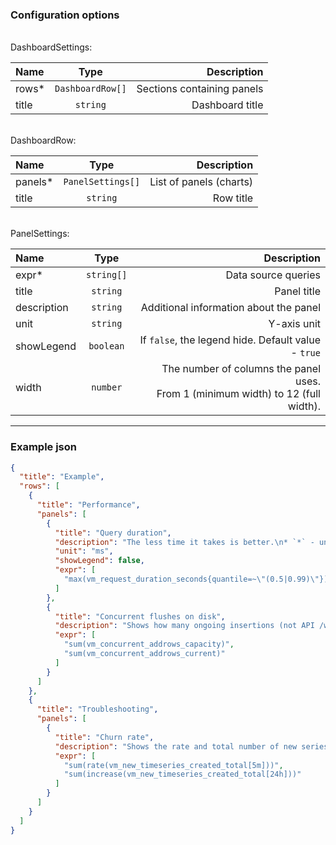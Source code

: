 ### Configuration options

<br/>
DashboardSettings:

| Name      |       Type       |                Description |
|:----------|:----------------:|---------------------------:|
| rows*     | `DashboardRow[]` | Sections containing panels |
| title     |     `string`     |            Dashboard title |


<br/>
DashboardRow:

| Name       |       Type        |                Description |
|:-----------|:-----------------:|---------------------------:|
| panels*    | `PanelSettings[]` |    List of panels (charts) |
| title      |     `string`      |                  Row title |

<br/>
PanelSettings:

| Name        |    Type    |                                                                                Description |
|:------------|:----------:|-------------------------------------------------------------------------------------------:|
| expr*       | `string[]` |                                                                        Data source queries |
| title       |  `string`  |                                                                                Panel title |
| description |  `string`  |                                                     Additional information about the panel |
| unit        |  `string`  |                                                                                Y-axis unit |
| showLegend  | `boolean`  |                                        If `false`, the legend hide. Default value - `true` |
| width       |  `number`  |      The number of columns the panel uses.<br/> From 1 (minimum width) to 12 (full width). |

---

### Example json

```json
{
  "title": "Example",
  "rows": [
    {
      "title": "Performance",
      "panels": [
        {
          "title": "Query duration",
          "description": "The less time it takes is better.\n* `*` - unsupported query path\n* `/write` - insert into VM\n* `/metrics` - query VM system metrics\n* `/query` - query instant values\n* `/query_range` - query over a range of time\n* `/series` - match a certain label set\n* `/label/{}/values` - query a list of label values (variables mostly)",
          "unit": "ms",
          "showLegend": false,
          "expr": [
            "max(vm_request_duration_seconds{quantile=~\"(0.5|0.99)\"}) by (path, quantile) > 0"
          ]
        },
        {
          "title": "Concurrent flushes on disk",
          "description": "Shows how many ongoing insertions (not API /write calls) on disk are taking place, where:\n* `max` - equal to number of CPUs;\n* `current` - current number of goroutines busy with inserting rows into underlying storage.\n\nEvery successful API /write call results into flush on disk. However, these two actions are separated and controlled via different concurrency limiters. The `max` on this panel can't be changed and always equal to number of CPUs. \n\nWhen `current` hits `max` constantly, it means storage is overloaded and requires more CPU.\n\n",
          "expr": [
            "sum(vm_concurrent_addrows_capacity)",
            "sum(vm_concurrent_addrows_current)"
          ]
        }
      ]
    },
    {
      "title": "Troubleshooting",
      "panels": [
        {
          "title": "Churn rate",
          "description": "Shows the rate and total number of new series created over last 24h.\n\nHigh churn rate tightly connected with database performance and may result in unexpected OOM's or slow queries. It is recommended to always keep an eye on this metric to avoid unexpected cardinality \"explosions\".\n\nThe higher churn rate is, the more resources required to handle it. Consider to keep the churn rate as low as possible.\n\nGood references to read:\n* https://www.robustperception.io/cardinality-is-key\n* https://www.robustperception.io/using-tsdb-analyze-to-investigate-churn-and-cardinality",
          "expr": [
            "sum(rate(vm_new_timeseries_created_total[5m]))",
            "sum(increase(vm_new_timeseries_created_total[24h]))"
          ]
        }
      ]
    }
  ]
}
```
